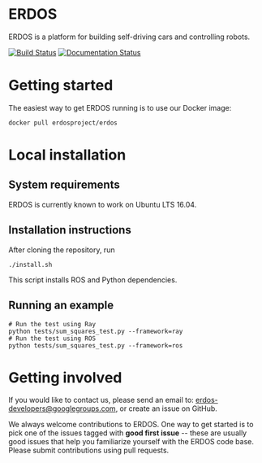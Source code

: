 # ERDOS
ERDOS is a platform for building self-driving cars and controlling robots.

[![Build Status](https://travis-ci.org/erdos-project/erdos.svg)](https://travis-ci.org/erdos-project/erdos)
[![Documentation Status](https://readthedocs.org/projects/erdos/badge/?version=latest)](https://erdos.readthedocs.io/en/latest/?badge=latest)

# Getting started

The easiest way to get ERDOS running is to use our Docker image:

```console
docker pull erdosproject/erdos
```

# Local installation

## System requirements

ERDOS is currently known to work on Ubuntu LTS 16.04.

## Installation instructions
After cloning the repository, run

```console
./install.sh
```

This script installs ROS and Python dependencies.

## Running an example

```console
# Run the test using Ray
python tests/sum_squares_test.py --framework=ray
# Run the test using ROS
python tests/sum_squares_test.py --framework=ros
```

# Getting involved
If you would like to contact us, please send an email to:
erdos-developers@googlegroups.com, or create an issue on GitHub.

We always welcome contributions to ERDOS. One way to get started is to
pick one of the issues tagged with **good first issue** -- these are usually
good issues that help you familiarize yourself with the ERDOS code base. Please
submit contributions using pull requests.
